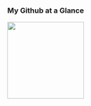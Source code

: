### My Github at a Glance
<a href="https://github.com/dani-hartley/dani-hartley">
<img align="center" height="175" src="https://github-readme-stats.vercel.app/api?username=dani-hartley&count_private=true&show_icons=true&theme=vue-dark&custom_title=My%20Stats"/>
</a>

<!--
**dani-hartley/dani-hartley** is a ✨ _special_ ✨ repository because its `README.md` (this file) appears on your GitHub profile.

Here are some ideas to get you started:

- 🔭 I’m currently working on ...
- 🌱 I’m currently learning ...
- 👯 I’m looking to collaborate on ...
- 🤔 I’m looking for help with ...
- 💬 Ask me about ...
- 📫 How to reach me: ...
- 😄 Pronouns: ...
- ⚡ Fun fact: ...
-->
